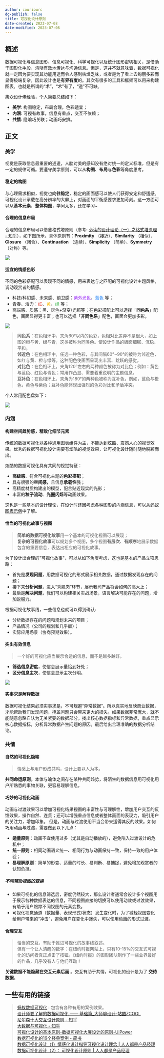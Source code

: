 ```yaml
---
author: couriourc
dg-publish: false
title: 可视化设计原则
date-created: 2023-07-08
date-modified: 2023-07-08
---
```


## 概述

数据可视化与信息图形、信息可视化、科学可视化以及统计图形密切相关，是借助于图形化手段，清晰有效地传达与沟通信息。但是，这并不就意味着，数据可视化就一定因为要实现其功能用途而令人感到枯燥乏味，或者是为了看上去绚丽多彩而显得极端复杂，因此设计也是**有界有度**的。其次有很多的工具和框架可以用来构建图表，也就是所谓的“术”，“术”有了，“道”不可缺。  

集众设计佬经验，个人简要总结如下：

- **美学**: 构图稳定，布局合理，色彩适宜；
- **内涵**: 可视有故事，信息有重点，交互不依赖；
- **共情**: 隐喻巧关联；动画巧安排。

## 正文

### 美学

视觉是获取信息最重要的通道，人脑对美的感知没有绝对统一的定义标准，但是有一定的规律可循。要遵守美学原则，可以从**构图**、**布局**与**色彩**等角度思考。

#### 稳定的构图

与心理需求相似，视觉也**向往稳定**，稳定的画面感可以使人们获得安定和舒适感。可视化设计承载在高分辨率的大屏上，对画面的平衡感要求更加苛刻。这一方面可以从**基本元素**，**整体构图**，学问太多，还在学习~

#### 合理的信息布局

合理的信息布局可以借鉴格式塔原则（参考: [必读的设计理论（一）之格式塔原理 - 知乎](https://zhuanlan.zhihu.com/p/52413528)），如下图所示，具体原则有：**Proximity** （接近）、**Similarity** （相似）、**Closure** （闭合）、**Continuation** （连续）、**Simplicity** （简单）、**Symmetry**（对称）等。

![](/media/数据可视化设计/格式塔原则.webp)

#### 适宜的情感色彩

不同的色彩搭配可以表现不同的情感，用来表达与之匹配的可视化设计主题风格，调动观赏者的情感。

- 科技/科幻感、未来感、前卫感：<span style="color:#9520f8;">紫外光色</span>、<span style="color:#2083f8;">蓝色</span> 等；
- 青春、活力：<span style="color:#e54d42;">红</span>、<span style="color: #fbbd08;">黄</span>、<span style="color: #39b54a;">绿</span> 等；
- 高端感、质感：<span style="color:#333333;">黑</span>、<span style="color:#666666;">灰色</span>+渐变/光照等；在色彩搭配上可以选择「**同色系**」配色，画面显得更丰富；也可以选择「**非同色系**」配色，画面会更加多彩。

![](/media/a9854de279425962448953cec35c2a4f_MD5.png)

>**同色系**：在色相环中，夹角60°以内的色彩，色相对比差异不是很大，如上图的橙与黄、绿与青，这类被称为同类色。使设计作品的版面细腻、沉稳、平和。  
>**邻近色**：在色相环中，任选一种色彩，与其间隔60°~90°的被称为邻近色，如红与黄、橙与绿等。这种配色使画面呈现出丰富、跳跃的感觉。  
>**对比色**：在色相环上，夹角120°左右的两种颜色被称为对比色；例如：黄色与蓝色、红色与青色；常用作凸显、需要着重说明的主题信息。  
>**互补色**：在色相环上，夹角为180°的两种色被称为互补色，例如，蓝色与橙色，黄色与紫色；互补色能体现出强烈的色彩对比和矛盾冲突。

个人常用配色盘如下：

![](/media/2e80296dae06978050c6e5abf0b46845_MD5.png)

### 内涵

#### 构建空间趋势感，精致化细节元素

传统的数据可视化以各种通用图表组件为主，不能达到炫酷、震撼人心的视觉效果。优秀的数据可视化设计需要有炫酷的视觉效果，让可视化设计随时随地脱颖而出。

炫酷的数据可视化具有共同的视觉特征：

- **高级感**、符合可视化主题的**色彩搭配**；
- 具有很强的**空间感**，且信息**承载性**强；
- 高精度材质构建出的模型，配合贴近现实的光影；
- 丰富的**粒子流动**、**光圈闪烁**等动画效果。  

这也是一些基本的设计理论，在设计时还因考虑各种图形的内涵信息，可以从[蚂蚁图表示例](https://f2.antv.antgroup.com/examples)中了解。

#### 恰当的可视化故事与视图

> **简单的数据可视化故事**用一个基本的可视化视图可以展现；  
> **复杂的可视化故事**可以规划多个视图，多个视图**有层次**、**有顺序**地展示数据包含的重要信息，表达出相应的可视化故事。  

为了设计出合理的"可视化故事"，可以从如下角度考虑，这也是基本的产品立项思路：

- 首先是**发现问题**，用数据可视化的形式展示相关数据，通过数据发现存在的问题；
- 接下来**分析问题**，进入“秀肌肉”环节，展示我司产品将会如何的高大上；
- 最后是**解决问题**，我们可以构建相关实战场景，语言解决可能存在的问题，增加说服力。

根据可视化故事线，一些信息也就可以得到确认:

- 分析数据存在的问题和规划未来的项目；
- 产品情况（公司的规划和几乎额）；
- 实际应用场景（协商预期效果）。

#### 突出有效信息

> 一个好的可视化应当展示合适的信息，而不是越多越好。

- **筛选信息密度**，使信息展示量恰到好处；
- **区分信息主次**，使信息显示主次分明。  

![](/media/yesNYlYLq1U7MesfH0YK.webp)

#### 实事求是解释数据

数据可视化结果必须实事求是，不可规避“异常数据”。所以真实地反映商业数据，才能帮助我们发现问题，掩盖问题只会带来更大的损失。如果数据非常庞大，就不能随意忽略自认为无关紧要的数据部分。找出核心数据指标和异常数据，重点显示核心数据指标，分析异常数据产生问题的原因。最后给出合理准确的数据分析结论。

### 共情

#### 自然的可视化隐喻

> 情感上与用户形成共鸣，设计上要以人为本。

**共同命运原则**。本体与喻体之间存在某种共同趋势，将陌生的数据信息用可视化用户所熟悉的事物关联，更容易理解信息。

#### 巧妙的可视化动画

动画与过渡效果可以增加可视化结果视图的丰富性与可理解性，增加用户交互的反馈效果，操作自然、连贯；还可以增强重点信息或者整体画面的表现力，吸引用户的关注力，增加印象。 但是，动画与过渡使用不当会带来适得其反的效果。如何巧用动画与过渡，需要做到以下几点：

- **适量原则**：动画不宜使用过多（尤其是自动播放的），避免陷入过渡设计的危机中；
- **统一原则**：相同动画语义统一、相同行为与动画保持一致，保持一致的用户体验；
- **易理解原则**：简单的形变、适量的时长、易判断、易捕捉，避免增加观赏者的认知负担。

##### 不同辅助视图的变换

- 如果可视化的信息筛选后，密度仍然较大，那么设计者通常会设计多个视图用于展示各种数据表达的信息，不同视图直接的切换可以使用动效或过渡效果，有助于用户跟踪不同视图的元素变换。
- 可视化视觉通道（数据量、表现形式/状态）发生变化时，为了减轻视图变化给用户带来的“冲击”，避免用户在变化中迷失，可以使用动画的形式过渡。

#### 合理交互

>恰当的交互，有助于推进可视化的故事线叙述。  
>但有一个让人清醒的数字：在纽约时报网站上，只有10-15%的交互式可视化的访问者真正点击了按钮。《纽约时报》的图形团队制作了一些业界最好的作品，几乎没有人与他们互动！

**关键数据不能隐藏在交互元素后面** 。交互有助于共情，可视化的设计是为了 **交待数据**。

## 一些有用的链接

> [蚂蚁数据可视化](https://antv.vision/) : 包含有各种有用的案例效果。  
> [设计师要了解的数据可视化 —— 基础篇\_大师聊设计-站酷ZCOOL](https://www.zcool.com.cn/article/ZMTAzNjg2MA==.html)  
> [尼尔森十大交互设计原则 - 知乎](https://zhuanlan.zhihu.com/p/337126179)  
> [大数据与可视化 - 知乎](https://zhuanlan.zhihu.com/p/21330434)  
>[可视化设计的基本原则-数据可视化大屏设计的原则-UIPower](http://uipower.com/news/Numyuanze.html)  
> [数据可视化的16个经典案例 - 简书](https://www.jianshu.com/p/bddcd4e61568)  
> [数据可视化设计（1）情感化设计指导可视化设计理念 | 人人都是产品经理](https://www.woshipm.com/data-analysis/2266089.html)  
> [数据可视化设计（2）： 可视化设计原则 | 人人都是产品经理](https://www.woshipm.com/data-analysis/2317120.html)  
